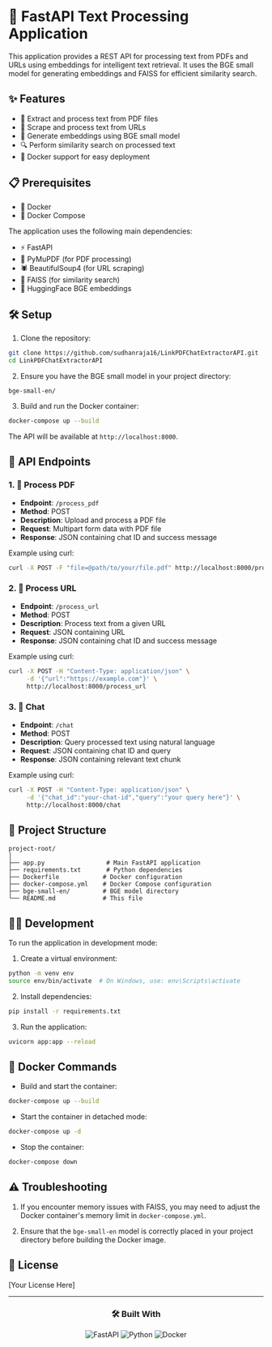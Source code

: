 # 🚀 FastAPI Text Processing Application

This application provides a REST API for processing text from PDFs and URLs using embeddings for intelligent text retrieval. It uses the BGE small model for generating embeddings and FAISS for efficient similarity search.

## ✨ Features

- 📄 Extract and process text from PDF files
- 🔗 Scrape and process text from URLs
- 🧠 Generate embeddings using BGE small model
- 🔍 Perform similarity search on processed text
- 🐳 Docker support for easy deployment

## 📋 Prerequisites

- 🐳 Docker
- 🔧 Docker Compose

The application uses the following main dependencies:
- ⚡ FastAPI
- 📑 PyMuPDF (for PDF processing)
- 🕷️ BeautifulSoup4 (for URL scraping)
- 🔎 FAISS (for similarity search)
- 🤗 HuggingFace BGE embeddings

## 🛠️ Setup

1. Clone the repository:
```bash
git clone https://github.com/sudhanraja16/LinkPDFChatExtractorAPI.git
cd LinkPDFChatExtractorAPI
```

2. Ensure you have the BGE small model in your project directory:
```
bge-small-en/
```

3. Build and run the Docker container:
```bash
docker-compose up --build
```

The API will be available at `http://localhost:8000`.

## 🔌 API Endpoints

### 1. 📄 Process PDF
- **Endpoint**: `/process_pdf`
- **Method**: POST
- **Description**: Upload and process a PDF file
- **Request**: Multipart form data with PDF file
- **Response**: JSON containing chat ID and success message

Example using curl:
```bash
curl -X POST -F "file=@path/to/your/file.pdf" http://localhost:8000/process_pdf
```

### 2. 🔗 Process URL
- **Endpoint**: `/process_url`
- **Method**: POST
- **Description**: Process text from a given URL
- **Request**: JSON containing URL
- **Response**: JSON containing chat ID and success message

Example using curl:
```bash
curl -X POST -H "Content-Type: application/json" \
     -d '{"url":"https://example.com"}' \
     http://localhost:8000/process_url
```

### 3. 💬 Chat
- **Endpoint**: `/chat`
- **Method**: POST
- **Description**: Query processed text using natural language
- **Request**: JSON containing chat ID and query
- **Response**: JSON containing relevant text chunk

Example using curl:
```bash
curl -X POST -H "Content-Type: application/json" \
     -d '{"chat_id":"your-chat-id","query":"your query here"}' \
     http://localhost:8000/chat
```

## 📁 Project Structure

```
project-root/
│
├── app.py                 # Main FastAPI application
├── requirements.txt       # Python dependencies
├── Dockerfile            # Docker configuration
├── docker-compose.yml    # Docker Compose configuration
├── bge-small-en/         # BGE model directory
└── README.md             # This file
```

## 👩‍💻 Development

To run the application in development mode:

1. Create a virtual environment:
```bash
python -m venv env
source env/bin/activate  # On Windows, use: env\Scripts\activate
```

2. Install dependencies:
```bash
pip install -r requirements.txt
```

3. Run the application:
```bash
uvicorn app:app --reload
```

## 🐳 Docker Commands

- Build and start the container:
```bash
docker-compose up --build
```

- Start the container in detached mode:
```bash
docker-compose up -d
```

- Stop the container:
```bash
docker-compose down
```

## ⚠️ Troubleshooting

1. If you encounter memory issues with FAISS, you may need to adjust the Docker container's memory limit in `docker-compose.yml`.

2. Ensure that the `bge-small-en` model is correctly placed in your project directory before building the Docker image.

## 📝 License

[Your License Here]

---

<div align="center">
  
### 🛠️ Built With

![FastAPI](https://img.shields.io/badge/FastAPI-005571?style=for-the-badge&logo=fastapi)
![Python](https://img.shields.io/badge/Python-3776AB?style=for-the-badge&logo=python&logoColor=white)
![Docker](https://img.shields.io/badge/Docker-2496ED?style=for-the-badge&logo=docker&logoColor=white)

</div>
